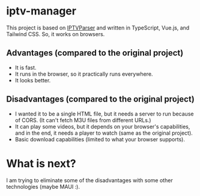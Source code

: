 # iptv-manager

This project is based on [IPTVParser](https://github.com/MyniqX/IpTvParser) and written in TypeScript, Vue.js, and Tailwind CSS. So, it works on browsers.

## Advantages (compared to the original project)

- It is fast.
- It runs in the browser, so it practically runs everywhere.
- It looks better.

## Disadvantages (compared to the original project)

- I wanted it to be a single HTML file, but it needs a server to run because of CORS. (It can't fetch M3U files from different URLs.)
- It can play some videos, but it depends on your browser's capabilities, and in the end, it needs a player to watch (same as the original project).
- Basic download capabilities (limited to what your browser supports).

# What is next?

I am trying to eliminate some of the disadvantages with some other technologies (maybe MAUI :).


